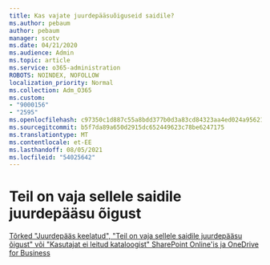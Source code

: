 ```yaml
---
title: Kas vajate juurdepääsuõiguseid saidile?
ms.author: pebaum
author: pebaum
manager: scotv
ms.date: 04/21/2020
ms.audience: Admin
ms.topic: article
ms.service: o365-administration
ROBOTS: NOINDEX, NOFOLLOW
localization_priority: Normal
ms.collection: Adm_O365
ms.custom:
- "9000156"
- "2595"
ms.openlocfilehash: c97350c1d887c55a8bdd377b0d3a83cd84323aa4ed024a9562138bab7a5777e9
ms.sourcegitcommit: b5f7da89a650d2915dc652449623c78be6247175
ms.translationtype: MT
ms.contentlocale: et-EE
ms.lasthandoff: 08/05/2021
ms.locfileid: "54025642"
---
```

# <a name="you-need-permission-to-access-this-site"></a>Teil on vaja sellele saidile juurdepääsu õigust

[Tõrked "Juurdepääs keelatud", "Teil on vaja sellele saidile juurdepääsu õigust" või "Kasutajat ei leitud kataloogist" SharePoint Online'is ja OneDrive for Business](https://docs.microsoft.com/sharepoint/support/administration/access-denied-or-need-permission-error-sharepoint-online-or-onedrive-for-business)
